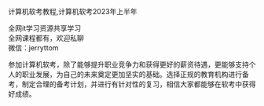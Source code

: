 计算机软考教程,计算机软考2023年上半年

全网it学习资源共享学习<br>全网课程都有，欢迎私聊<br>微信：jerryttom<br>

参加计算机软考，除了能够提升职业竞争力和获得更好的薪资待遇，更能够支持个人的职业发展，为自己的未来奠定更加坚实的基础。选择正规的教育机构进行备考，制定合理的备考计划，并进行有针对性的复习，相信大家都能够在软考中获得好成绩。